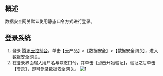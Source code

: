 ## 概述
数据安全网关默认使用静态口令方式进行登录。


## 登录系统
1. 登录 [腾讯云控制台](https://console.cloud.tencent.com/)，单击【云产品】>【数据安全】>【数据安全网关】，进入数据安全网关。
2. 在登录界面输入用户名与静态口令，并单击【点击开始验证】，验证之后单击【登录】，即可登录数据安全网关。
![1](https://main.qcloudimg.com/raw/53bcfdcc3a6172b25775cb654422d928.png)
